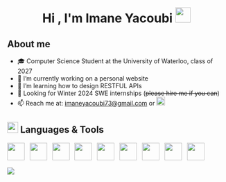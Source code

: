 
<!-- <img src="https://cutewallpaper.org/cdn-cgi/mirage/dd19f2d06ebc24f541f142b37b4289ffa7de722a7607e39984c5c6dd4ce8defd/1280/21/pixel-art-background-gif/Anime-Background-Gif-Aesthetic-City-Elkgrovesescom.gif" alt="👋 Hi there! I'm Imane Yacoubi" title="👋 Hi there! I'm Imane Yacoubi"/> -->


 
<!--  <img src="https://media.giphy.com/media/5kFbc7itRc4gnACTN0/giphy.gif" style="width:100%;height:0;padding-bottom:56%;position:relative;"  alt="👋 Hi there! I'm Imane Yacoubi" title="👋 Hi there! I'm Imane Yacoubi" />
 -->

<h1 align="center"><b>Hi , I'm Imane Yacoubi </b><img src="https://media.giphy.com/media/hvRJCLFzcasrR4ia7z/giphy.gif" width="35"></h1>

<!-- OPTIONAL ABOUT SECTION PIC -->
<!--  <picture><img src = "https://github.com/0xAbdulKhalid/0xAbdulKhalid/raw/main/assets/mdImages/about_me.gif" width = 50px></picture>
 -->

##  **About me**
* 🎓  Computer Science Student at the University of Waterloo, class of 2027
* 🔭 I’m currently working on a personal website
* 🌱 I’m learning how to design RESTFUL APIs
* 🤝 Looking for Winter 2024 SWE internships (~~please hire me if you can~~)
* 📫 Reach me at:  imaneyacoubi73@gmail.com or <img height=20 src="https://cdn.jsdelivr.net/gh/devicons/devicon/icons/linkedin/linkedin-original.svg"/>


## <img src="https://media2.giphy.com/media/QssGEmpkyEOhBCb7e1/giphy.gif?cid=ecf05e47a0n3gi1bfqntqmob8g9aid1oyj2wr3ds3mg700bl&rid=giphy.gif" width ="25"><b>  Languages & Tools</b>

<img height=40 src="https://cdn.jsdelivr.net/gh/devicons/devicon/icons/c/c-original.svg" /> &nbsp;       <img height=40 src="https://cdn.jsdelivr.net/gh/devicons/devicon/icons/python/python-original.svg" />  &nbsp; <img height=40 src="https://cdn.jsdelivr.net/gh/devicons/devicon/icons/html5/html5-original.svg" />  &nbsp; <img height=40 src="https://cdn.jsdelivr.net/gh/devicons/devicon/icons/css3/css3-original.svg" />  &nbsp; <img height=40 src="https://cdn.jsdelivr.net/gh/devicons/devicon/icons/javascript/javascript-original.svg" />   &nbsp;  <img height=40 src="https://cdn.jsdelivr.net/gh/devicons/devicon/icons/git/git-plain.svg"/>  &nbsp; <img height=40 src="https://cdn.jsdelivr.net/gh/devicons/devicon/icons/github/github-original.svg"/>  &nbsp;  <img height=40 src="https://cdn.jsdelivr.net/gh/devicons/devicon/icons/bash/bash-original.svg" />
 &nbsp; <img height=40 src="https://cdn.jsdelivr.net/gh/devicons/devicon/icons/canva/canva-original.svg"/>
 
 <img src="https://github-readme-stats.vercel.app/api/top-langs?username=enamiya&layout=compact"/>	
 
<!--  <img src="https://user-images.githubusercontent.com/73097560/115834477-dbab4500-a447-11eb-908a-139a6edaec5c.gif"> -->

          
          

          


